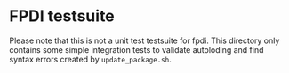 FPDI testsuite
==============

Please note that this is not a unit test testsuite for fpdi. This directory only
contains some simple integration tests to validate autoloding and find syntax
errors created by `update_package.sh`.
